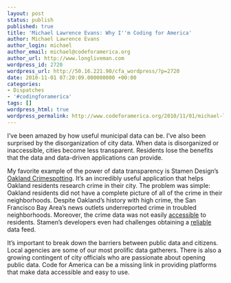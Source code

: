 ```yaml
---
layout: post
status: publish
published: true
title: 'Michael Lawrence Evans: Why I''m Coding for America'
author: Michael Lawrence Evans
author_login: michael
author_email: michael@codeforamerica.org
author_url: http://www.longliveman.com
wordpress_id: 2720
wordpress_url: http://50.16.221.90/cfa_wordpress/?p=2720
date: 2010-11-01 07:20:09.000000000 +00:00
categories:
- Dispatches
- '#codingforamerica'
tags: []
wordpress_html: true
wordpress_permalink: http://www.codeforamerica.org/2010/11/01/michael-lawrence-evans-why-im-coding-for-america/
---
```


<p>I’ve been amazed by how useful municipal data can be. I’ve also been surprised by the disorganization of city data. When data is disorganized or inaccessible, cities become less transparent. Residents lose the benefits that the data and data-driven applications can provide.</p>
<p>My favorite example of the power of data transparency is Stamen Design’s <a href="http://oakland.crimespotting.org">Oakland Crimespotting</a>. It’s an incredibly useful application that helps Oakland residents research crime in their city. The problem was simple: Oakland residents did not have a complete picture of all of the crime in their neighborhoods. Despite Oakland’s history with high crime, the San Francisco Bay Area’s news outlets underreported crime in troubled  neighborhoods. Moreover, the crime data was not easily <a href="http://mike.teczno.com/notes/oakland-crime-maps/I.html">accessible</a> to residents. Stamen’s developers even had challenges obtaining a <a href="http://mike.teczno.com/notes/oakland-crime-maps/X.html">reliable</a> data feed.</p>
<p>It’s important to break down the barriers between public data and citizens. Local agencies are some of our most prolific data gatherers. There is also a growing contingent of city officials who are passionate about opening public data. Code for America can be a missing link in providing platforms that make data accessible and easy to use.</p>
